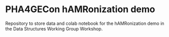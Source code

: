# PHA4GECon hAMRonization demo

Repository to store data and colab notebook for the hAMRonization demo in the Data Structures Working Group Workshop.

